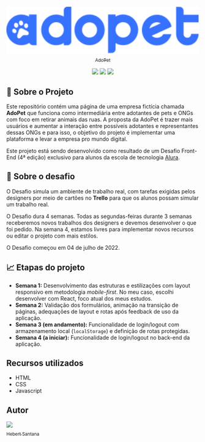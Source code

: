 <div align='center'>

[<img src="./assets/img/logo-azul.svg" width=800px><br><sub>AdoPet</sub>](https://hebert-santana.github.io/alura-adopet/)


  <img src="https://img.shields.io/badge/HTML5-E34F26?style=for-the-badge&logo=html5&logoColor=white">
  <img src="https://img.shields.io/badge/CSS3-1572B6?style=for-the-badge&logo=css3&logoColor=white">
  <img src="https://img.shields.io/badge/JavaScript-F7DF1E?style=for-the-badge&logo=javascript&logoColor=black">
</div>

## 🔎 Sobre o Projeto

Este repositório contém uma página de uma empresa fictícia chamada **AdoPet** que funciona como intermediária entre adotantes de pets e ONGs com foco em retirar animais das ruas. A proposta da AdoPet é trazer mais usuários e aumentar a interação entre possíveis adotantes e representantes dessas ONGs e para isso, o objetivo do projeto é implementar uma plataforma e levar a empresa pro mundo digital.

Este projeto está sendo desenvolvido como resultado de um Desafio Front-End (4ª edição) exclusivo para alunos da escola de tecnologia [Alura](https://www.alura.com.br).

## 🦾 Sobre o desafio

O Desafio simula um ambiente de trabalho real, com tarefas exigidas pelos designers por meio de cartões no **Trello** para que os alunos possam simular um trabalho real.

O Desafio dura 4 semanas. Todas as segundas-feiras durante 3 semanas receberemos novos trabalhos dos designers e devemos desenvolver o que foi pedido. Na semana 4, estamos livres para implementar novos recursos ou editar o projeto com mais estilos.

O Desafio começou em 04 de julho de 2022.

## 📈 Etapas do projeto

-   **Semana 1:** Desenvolvimento das estruturas e estilizações com layout responsivo em metodologia _mobile-first_. No meu caso, escolhi desenvolver com React, foco atual dos meus estudos.
-   **Semana 2:** Validação dos formulários, animação na transição de páginas, adequações de layout e rotas após feedback de uso da aplicação.
-   **Semana 3 (em andamento):** Funcionalidade de login/logout com armazenamento local (`localStorage`) e definição de rotas protegidas.
-   **Semana 4 (a iniciar):** Funcionalidade de login/logout no back-end da aplicação.

## Recursos utilizados

* HTML
* CSS
* Javascript

## Autor

[<img src="https://avatars.githubusercontent.com/u/102166830?v=4" width=150><br><sub>Hebert Santana</sub>](https://github.com/hebert-santana)


